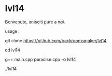 # lvl14
Benvenuto, unisciti pure a noi.


usage :

git clone https://github.com/backroomsmaker/lvl14

cd lvl14

g++ main.cpp paradise.cpp -o lvl14

./lvl14
